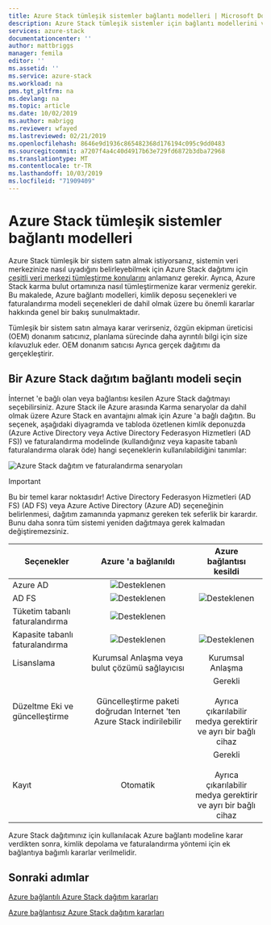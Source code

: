 ```yaml
---
title: Azure Stack tümleşik sistemler bağlantı modelleri | Microsoft Docs
description: Azure Stack tümleşik sistemler için bağlantı modellerini ve diğer dağıtım planlama kararlarını belirleme.
services: azure-stack
documentationcenter: ''
author: mattbriggs
manager: femila
editor: ''
ms.assetid: ''
ms.service: azure-stack
ms.workload: na
pms.tgt_pltfrm: na
ms.devlang: na
ms.topic: article
ms.date: 10/02/2019
ms.author: mabrigg
ms.reviewer: wfayed
ms.lastreviewed: 02/21/2019
ms.openlocfilehash: 8646e9d1936c865482368d176194c095c9dd0483
ms.sourcegitcommit: a7207f4a4c40d4917b63e729fd6872b3dba72968
ms.translationtype: MT
ms.contentlocale: tr-TR
ms.lasthandoff: 10/03/2019
ms.locfileid: "71909409"
---
```

# <a name="azure-stack-integrated-systems-connection-models"></a>Azure Stack tümleşik sistemler bağlantı modelleri
Azure Stack tümleşik bir sistem satın almak istiyorsanız, sistemin veri merkezinize nasıl uyadığını belirleyebilmek için Azure Stack dağıtımı için [çeşitli veri merkezi tümleştirme konularını](azure-stack-datacenter-integration.md) anlamanız gerekir. Ayrıca, Azure Stack karma bulut ortamınıza nasıl tümleştirmenize karar vermeniz gerekir. Bu makalede, Azure bağlantı modelleri, kimlik deposu seçenekleri ve faturalandırma modeli seçenekleri de dahil olmak üzere bu önemli kararlar hakkında genel bir bakış sunulmaktadır.

Tümleşik bir sistem satın almaya karar verirseniz, özgün ekipman üreticisi (OEM) donanım satıcınız, planlama sürecinde daha ayrıntılı bilgi için size kılavuzluk eder. OEM donanım satıcısı Ayrıca gerçek dağıtımı da gerçekleştirir.

## <a name="choose-an-azure-stack-deployment-connection-model"></a>Bir Azure Stack dağıtım bağlantı modeli seçin
İnternet 'e bağlı olan veya bağlantısı kesilen Azure Stack dağıtmayı seçebilirsiniz. Azure Stack ile Azure arasında Karma senaryolar da dahil olmak üzere Azure Stack en avantajını almak için Azure 'a bağlı dağıtın. Bu seçenek, aşağıdaki diyagramda ve tabloda özetlenen kimlik deponuzda (Azure Active Directory veya Active Directory Federasyon Hizmetleri (AD FS)) ve faturalandırma modelinde (kullandığınız veya kapasite tabanlı faturalandırma olarak öde) hangi seçeneklerin kullanılabildiğini tanımlar:

![Azure Stack dağıtım ve faturalandırma senaryoları](media/azure-stack-connection-models/azure-stack-scenarios.png)
  
> [!IMPORTANT]
> Bu bir temel karar noktasıdır! Active Directory Federasyon Hizmetleri (AD FS) (AD FS) veya Azure Active Directory (Azure AD) seçeneğinin belirlenmesi, dağıtım zamanında yapmanız gereken tek seferlik bir karardır. Bunu daha sonra tüm sistemi yeniden dağıtmaya gerek kalmadan değiştiremezsiniz.  


|Seçenekler|Azure 'a bağlanıldı|Azure bağlantısı kesildi|
|-----|:-----:|:-----:|
|Azure AD|![Desteklenen](media/azure-stack-connection-models/check.png)| |
|AD FS|![Desteklenen](media/azure-stack-connection-models/check.png)|![Desteklenen](media/azure-stack-connection-models/check.png)|
|Tüketim tabanlı faturalandırma|![Desteklenen](media/azure-stack-connection-models/check.png)| |
|Kapasite tabanlı faturalandırma|![Desteklenen](media/azure-stack-connection-models/check.png)|![Desteklenen](media/azure-stack-connection-models/check.png)|
|Lisanslama| Kurumsal Anlaşma veya bulut çözümü sağlayıcısı | Kurumsal Anlaşma |
|Düzeltme Eki ve güncelleştirme|Güncelleştirme paketi doğrudan Internet 'ten Azure Stack indirilebilir |  Gerekli<br><br>Ayrıca çıkarılabilir medya gerektirir<br> ve ayrı bir bağlı cihaz |
| Kayıt | Otomatik | Gerekli<br><br>Ayrıca çıkarılabilir medya gerektirir<br> ve ayrı bir bağlı cihaz |

Azure Stack dağıtımınız için kullanılacak Azure bağlantı modeline karar verdikten sonra, kimlik depolama ve faturalandırma yöntemi için ek bağlantıya bağımlı kararlar verilmelidir.

## <a name="next-steps"></a>Sonraki adımlar

[Azure bağlantılı Azure Stack dağıtım kararları](azure-stack-connected-deployment.md)

[Azure bağlantısız Azure Stack dağıtım kararları](azure-stack-disconnected-deployment.md)
